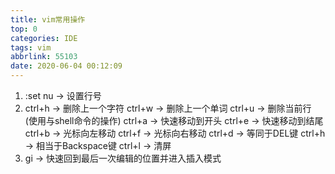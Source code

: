 ```yaml
---
title: vim常用操作
top: 0
categories: IDE
tags: vim
abbrlink: 55103
date: 2020-06-04 00:12:09
---
```


1. :set nu -> 设置行号
2. ctrl+h -> 删除上一个字符
   ctrl+w -> 删除上一个单词
   ctrl+u -> 删除当前行
   (使用与shell命令的操作)
   ctrl+a -> 快速移动到开头
   ctrl+e -> 快速移动到结尾
   ctrl+b -> 光标向左移动
   ctrl+f -> 光标向右移动
   ctrl+d -> 等同于DEL键
   ctrl+h -> 相当于Backspace键
   ctrl+l -> 清屏
3. gi -> 快速回到最后一次编辑的位置并进入插入模式

